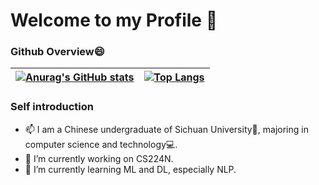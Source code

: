 # Welcome to my Profile 👋
### Github Overview😄

|[![Anurag's GitHub stats](https://github-readme-stats.vercel.app/api?username=sunnyhaze&count_private=true&show_icons=true&theme=buefy&bg_color=40,FFFFFF,DDDDFF)](https://github.com/Sunnyhaze/) | [![Top Langs](https://github-readme-stats.vercel.app/api/top-langs/?username=SunnyHaze&hide=html&bg_color=40,FFFFFF,EEEEFF&layout=compact)](https://github.com/anuraghazra/github-readme-stats)|
|--|--|
### Self introduction
- 📫 I am a Chinese undergraduate of Sichuan University🐼, majoring in computer science and technology💻. 
- 🔭 I’m currently working on CS224N. 
- 🌱 I’m currently learning ML and DL, especially NLP.
<!--
**SunnyHaze/Sunnyhaze** is a ✨ _special_ ✨ repository because its `README.md` (this file) appears on your GitHub profile.

Here are some ideas to get you started:

- 🔭 I’m currently working on ...
- 🌱 I’m currently learning ...
- 👯 I’m looking to collaborate on ...
- 🤔 I’m looking for help with ...
- 💬 Ask me about ...
- 📫 How to reach me: ...
-  Pronouns: ...
- ⚡ Fun fact: ...
-->
